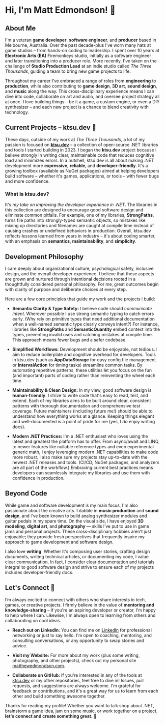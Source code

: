 # Hi, I'm Matt Edmondson! 👋

## About Me

I'm a veteran **game developer**, **software engineer**, and **producer** based in Melbourne, Australia. Over the past decade-plus I've worn many hats at game studios – from hands-on coding to leadership. I spent over 10 years at **Electronic Arts (EA)** Firemonkeys studio, initially as a software engineer and later transitioning into a producer role. More recently, I've taken on the challenge of **Studio Production Lead** at an indie studio called *The Three Thousands*, guiding a team to bring new game projects to life.

Throughout my career I've embraced a range of roles from **engineering** to **production**, while also contributing to **game design**, **3D art**, **sound design**, and **music** along the way. This cross-disciplinary experience means I can dive into code, collaborate on art and audio, and oversee project strategy all at once. I love building things – be it a game, a custom engine, or even a DIY synthesizer – and each new project is a chance to blend creativity with technology.

## Current Projects – ktsu.dev 🚀

These days, outside of my work at *The Three Thousands*, a lot of my passion is focused on **[ktsu.dev](https://ktsu.dev)** – a collection of open-source .NET libraries and tools I started building in 2023. I began the **ktsu.dev** project because I believe strongly in writing clear, maintainable code that reduces cognitive load and minimizes errors. In a nutshell, ktsu.dev is all about making .NET development more **expressive**, **reliable**, and **developer-friendly**. It's a growing toolbox (available as NuGet packages) aimed at helping developers build software – whether it's games, applications, or tools – with fewer bugs and more confidence.

### What is ktsu.dev?

It's *my take on improving the developer experience in .NET*. The libraries in this collection are designed to encourage good software design and eliminate common pitfalls. For example, one of my libraries, **StrongPaths**, turns file paths into strongly-typed semantic objects, so mistakes like mixing up directories and filenames are caught at compile time instead of causing crashes or undefined behaviors in production. Overall, ktsu.dev reflects lessons learned from years in industry – it's about coding smarter, with an emphasis on **semantics**, **maintainability**, and **simplicity**.

## Development Philosophy

I care deeply about organizational culture, psychological safety, inclusive design, and the overall developer experience. I believe that these aspects are grown and nurtured through intentional decisions rooted in a thoughtfully considered personal philosophy. For me, great outcomes begin with clarity of purpose and deliberate choices at every step.

Here are a few core principles that guide my work and the projects I build:

- **Semantic Clarity & Type Safety:** I believe code should *communicate intent*. Wherever possible I use strong semantic typing to catch errors early. (Why rely on primitive types that need additional documentation when a well-named semantic type clearly conveys intent?) For instance, libraries like **StrongPaths** and **SemanticQuantity** embed context into the types, preventing invalid uses and catching mistakes at compile time. This approach means fewer bugs and a safer codebase.

- **Simplified Workflows:** Development should be enjoyable, not tedious. I aim to reduce boilerplate and cognitive overhead for developers. Tools in ktsu.dev (such as **AppDataStorage** for easy config file management or **IntervalAction** for timing tasks) streamline common tasks. By automating repetitive patterns, these utilities let you focus on the fun (and important) parts of coding rather than reinventing the wheel each time.

- **Maintainability & Clean Design:** In my view, good software design is **human-friendly**. I strive to write code that's easy to read, test, and extend. Each of my libraries aims to be built around clear, consistent patterns with thorough documentation and comprehensive test coverage. Future maintainers (including future me!) should be able to understand how everything works at a glance. Keeping things elegant and well-documented is a point of pride for me (yes, I *do* enjoy writing docs).

- **Modern .NET Practices:** I'm a .NET enthusiast who loves using the latest and greatest the platform has to offer. From async/await and LINQ, to newer features like nullable reference types and even experimental generic math, I enjoy leveraging modern .NET capabilities to make code more robust. I also make sure my projects stay up-to-date with the newest .NET releases and tools. (CI/CD, NuGet packages, and analyzers are all part of the workflow.) Embracing current best practices means developers can seamlessly integrate my libraries and use them with confidence in production.

## Beyond Code

While game and software development is my main focus, I'm also passionate about the creative arts. I dabble in **music production** and **sound design**, and I've been known to build analog synthesizer modules and guitar pedals in my spare time. On the visual side, I have enjoyed **3D modeling**, **digital art**, and **photography** — skills I’ve put to use in game jams and personal projects. These cross-disciplinary hobbies aren't just enjoyable; they provide fresh perspectives that frequently inspire my approach to game development and software design.

I also love **writing**. Whether it's composing user stories, crafting design documents, writing technical articles, or documenting my code, I value clear communication. In fact, I consider clear documentation and tutorials integral to good software design and strive to ensure each of my projects includes developer-friendly docs.

## Let's Connect 🤝

I’m always excited to connect with others who share interests in tech, games, or creative projects. I firmly believe in the value of **mentoring and knowledge-sharing** – if you're an aspiring developer or creator, I'm happy to help where I can. Likewise, I'm always open to learning from others and collaborating on cool ideas.

- **Reach out on LinkedIn:** You can find me on [LinkedIn](https://www.linkedin.com/in/medmondson-aus) for professional networking or just to say hello. I'm open to coaching, mentoring, and consulting conversations, or any opportunity to swap stories and advice.

- **Visit my Website:** For more about my work (plus some writing, photography, and other projects), check out my personal site [matthewedmondson.com](https://matthewedmondson.com).

- **Collaborate on GitHub:** If you're interested in any of the tools at [ktsu.dev](https://ktsu.dev) or my other repositories, feel free to dive in! Issues, pull requests, and suggestions are always welcome. I'm grateful for feedback or contributions, and it's a great way for us to learn from each other and build something awesome together.

Thanks for reading my profile! Whether you want to talk shop about .NET, brainstorm a game idea, jam on some music, or work together on a project, **let's connect and create something great.** 🚀
